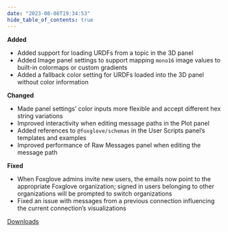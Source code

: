 ```yaml
---
date: "2023-08-08T19:34:53"
hide_table_of_contents: true
---
```

**Added**

- Added support for loading URDFs from a topic in the 3D panel
- Added Image panel settings to support mapping `mono16` image values to built-in colormaps or custom gradients
- Added a fallback color setting for URDFs loaded into the 3D panel without color information

**Changed**

- Made panel settings’ color inputs more flexible and accept different hex string variations
- Improved interactivity when editing message paths in the Plot panel
- Added references to `@foxglove/schemas` in the User Scripts panel’s templates and examples
- Improved performance of Raw Messages panel when editing the message path

**Fixed**

- When Foxglove admins invite new users, the emails now point to the appropriate Foxglove organization; signed in users belonging to other organizations will be prompted to switch organizations
- Fixed an issue with messages from a previous connection influencing the current connection’s visualizations

[Downloads](https://github.com/foxglove/studio/releases/tag/v1.65.0)
